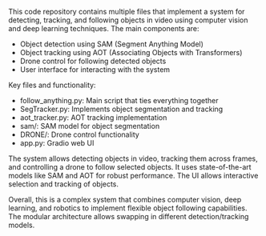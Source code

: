 This code repository contains multiple files that implement a system for detecting, tracking, and following objects in video using computer vision and deep learning techniques. The main components are:

- Object detection using SAM (Segment Anything Model)
- Object tracking using AOT (Associating Objects with Transformers)
- Drone control for following detected objects
- User interface for interacting with the system

Key files and functionality:

- follow_anything.py: Main script that ties everything together
- SegTracker.py: Implements object segmentation and tracking
- aot_tracker.py: AOT tracking implementation 
- sam/: SAM model for object segmentation
- DRONE/: Drone control functionality
- app.py: Gradio web UI

The system allows detecting objects in video, tracking them across frames, and controlling a drone to follow selected objects. It uses state-of-the-art models like SAM and AOT for robust performance. The UI allows interactive selection and tracking of objects.

Overall, this is a complex system that combines computer vision, deep learning, and robotics to implement flexible object following capabilities. The modular architecture allows swapping in different detection/tracking models.